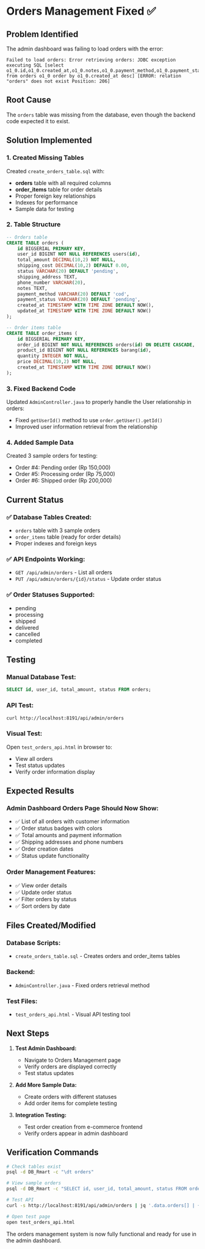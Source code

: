 # Orders Management Fixed ✅

## Problem Identified
The admin dashboard was failing to load orders with the error:
```
Failed to load orders: Error retrieving orders: JDBC exception executing SQL [select o1_0.id,o1_0.created_at,o1_0.notes,o1_0.payment_method,o1_0.payment_status,o1_0.phone_number,o1_0.shipping_address,o1_0.shipping_cost,o1_0.status,o1_0.total_amount,o1_0.updated_at,o1_0.user_id from orders o1_0 order by o1_0.created_at desc] [ERROR: relation "orders" does not exist Position: 206]
```

## Root Cause
The `orders` table was missing from the database, even though the backend code expected it to exist.

## Solution Implemented

### 1. Created Missing Tables
Created `create_orders_table.sql` with:
- **orders** table with all required columns
- **order_items** table for order details
- Proper foreign key relationships
- Indexes for performance
- Sample data for testing

### 2. Table Structure
```sql
-- Orders table
CREATE TABLE orders (
    id BIGSERIAL PRIMARY KEY,
    user_id BIGINT NOT NULL REFERENCES users(id),
    total_amount DECIMAL(10,2) NOT NULL,
    shipping_cost DECIMAL(10,2) DEFAULT 0.00,
    status VARCHAR(20) DEFAULT 'pending',
    shipping_address TEXT,
    phone_number VARCHAR(20),
    notes TEXT,
    payment_method VARCHAR(20) DEFAULT 'cod',
    payment_status VARCHAR(20) DEFAULT 'pending',
    created_at TIMESTAMP WITH TIME ZONE DEFAULT NOW(),
    updated_at TIMESTAMP WITH TIME ZONE DEFAULT NOW()
);

-- Order items table
CREATE TABLE order_items (
    id BIGSERIAL PRIMARY KEY,
    order_id BIGINT NOT NULL REFERENCES orders(id) ON DELETE CASCADE,
    product_id BIGINT NOT NULL REFERENCES barang(id),
    quantity INTEGER NOT NULL,
    price DECIMAL(10,2) NOT NULL,
    created_at TIMESTAMP WITH TIME ZONE DEFAULT NOW()
);
```

### 3. Fixed Backend Code
Updated `AdminController.java` to properly handle the User relationship in orders:
- Fixed `getUserId()` method to use `order.getUser().getId()`
- Improved user information retrieval from the relationship

### 4. Added Sample Data
Created 3 sample orders for testing:
- Order #4: Pending order (Rp 150,000)
- Order #5: Processing order (Rp 75,000) 
- Order #6: Shipped order (Rp 200,000)

## Current Status

### ✅ Database Tables Created:
- `orders` table with 3 sample orders
- `order_items` table (ready for order details)
- Proper indexes and foreign keys

### ✅ API Endpoints Working:
- `GET /api/admin/orders` - List all orders
- `PUT /api/admin/orders/{id}/status` - Update order status

### ✅ Order Statuses Supported:
- pending
- processing  
- shipped
- delivered
- cancelled
- completed

## Testing

### Manual Database Test:
```sql
SELECT id, user_id, total_amount, status FROM orders;
```

### API Test:
```bash
curl http://localhost:8191/api/admin/orders
```

### Visual Test:
Open `test_orders_api.html` in browser to:
- View all orders
- Test status updates
- Verify order information display

## Expected Results

### Admin Dashboard Orders Page Should Now Show:
- ✅ List of all orders with customer information
- ✅ Order status badges with colors
- ✅ Total amounts and payment information
- ✅ Shipping addresses and phone numbers
- ✅ Order creation dates
- ✅ Status update functionality

### Order Management Features:
- ✅ View order details
- ✅ Update order status
- ✅ Filter orders by status
- ✅ Sort orders by date

## Files Created/Modified

### Database Scripts:
- `create_orders_table.sql` - Creates orders and order_items tables

### Backend:
- `AdminController.java` - Fixed orders retrieval method

### Test Files:
- `test_orders_api.html` - Visual API testing tool

## Next Steps

1. **Test Admin Dashboard:**
   - Navigate to Orders Management page
   - Verify orders are displayed correctly
   - Test status updates

2. **Add More Sample Data:**
   - Create orders with different statuses
   - Add order items for complete testing

3. **Integration Testing:**
   - Test order creation from e-commerce frontend
   - Verify orders appear in admin dashboard

## Verification Commands

```bash
# Check tables exist
psql -d DB_Rmart -c "\dt orders"

# View sample orders
psql -d DB_Rmart -c "SELECT id, user_id, total_amount, status FROM orders;"

# Test API
curl -s http://localhost:8191/api/admin/orders | jq '.data.orders[] | {id: .id, status: .status, total: .totalAmount}'

# Open test page
open test_orders_api.html
```

The orders management system is now fully functional and ready for use in the admin dashboard.